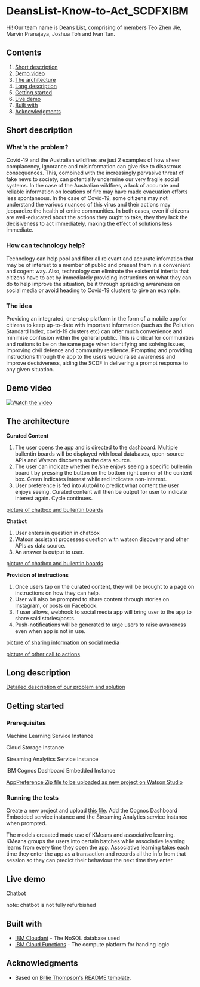 # DeansList-Know-to-Act_SCDFXIBM


Hi! Our team name is Deans List, comprising of members Teo Zhen Jie, Marvin Pranajaya, Joshua Toh and Ivan Tan.


## Contents

1. [Short description](#short-description)
1. [Demo video](#demo-video)
1. [The architecture](#the-architecture)
1. [Long description](#long-description)
1. [Getting started](#getting-started)
1. [Live demo](#live-demo)
1. [Built with](#built-with)
1. [Acknowledgments](#acknowledgments)

## Short description

### What's the problem?

Covid-19 and the Australian wildfires are just 2 examples of how sheer complacency, ignorance and misinformation can give rise to disastrous consequences. This, combined with the increasingly pervasive threat of fake news to society, can potentially undermine our very fragile social systems. In the case of the Australian wildfires, a lack of accurate and reliable information on locations of fire may have made evacuation efforts less spontaneous. In the case of Covid-19, some citizens may not understand the various nuances of this virus and their actions may jeopardize the health of entire communities. In both cases, even if citizens are well-educated about the actions they ought to take, they they lack the decisiveness to act immediately, making the effect of solutions less immediate. 

### How can technology help?

Technology can help pool and filter all relevant and accurate infomation that may be of interest to a member of public and present them in a convenient and cogent way. Also, technology can eliminate the existential intertia that citizens have to act by immediately providing instructions on what they can do to help improve the situation, be it through spreading awareness on social media or avoid heading to Covid-19 clusters to give an example. 

### The idea

Providing an integrated, one-stop platform in the form of a mobile app for citizens to keep up-to-date with important information (such as the Pollution Standard Index, covid-19 clusters etc) can offer much convenience and minimise confusion within the general public. This is critical for communities and nations to be on the same page when identifying and solving issues, improving civil defence and community resilience. Prompting and providing instructions through the app to the users would raise awareness and improve decisiveness, aiding the SCDF in delivering a prompt response to any given situation.  

## Demo video

[![Watch the video](https://github.com/Code-and-Response/Liquid-Prep/blob/master/images/IBM-interview-video-image.png)](https://youtu.be/vOgCOoy_Bx0)

## The architecture

**Curated Content** 
1. The user opens the app and is directed to the dashboard. Multiple bullentin boards will be displayed with local databases, open-source APIs and Watson discovery as the data source.
2. The user can indicate whether he/she enjoys seeing a specific bullentin board t by pressing the button on the bottom right corner of the content box. Green indicates interest while red indicates non-interest.
3. User preference is fed into AutoAI to predict what content the user enjoys seeing. Curated content will then be output for user to indicate interest again. Cycle continues. 

[picture of chatbox and bullentin boards](https://github.com/deanslist1/DeansList_integratedapp_SCDFXIBM/blob/master/1.png)

**Chatbot**
1. User enters in question in chatbox
2. Watson assistant processes question with watson discovery and other APIs as data source. 
3. An answer is output to user. 

[picture of chatbox and bullentin boards](https://github.com/deanslist1/DeansList_integratedapp_SCDFXIBM/blob/master/1.png)

**Provision of instructions**
1. Once users tap on the curated content, they will be brought to a page on instructions on how they can help.
2. User will also be prompted to share content through stories on Instagram, or posts on Facebook.
3. If user allows, webhook to social media app will bring user to the app to share said stories/posts.
4. Push-notifications will be generated to urge users to raise awareness even when app is not in use.

[picture of sharing information on social media](https://github.com/deanslist1/DeansList_integratedapp_SCDFXIBM/blob/master/2.png)

[picture of other call to actions](https://github.com/deanslist1/DeansList_integratedapp_SCDFXIBM/blob/master/3.png)

## Long description

[Detailed description of our problem and solution](https://docs.google.com/document/d/1jlnSAGuVTAoucwC5s337T9nCjMMMrKKHBf_vb2qPA18/edit?usp=sharing)

## Getting started

### Prerequisites

Machine Learning Service Instance

Cloud Storage Instance 

Streaming Analytics Service Instance

IBM Cognos Dashboard Embedded Instance

[AppPreference Zip file to be uploaded as new project on Watson Studio](https://github.com/deanslist1/DeansList_integratedapp_SCDFXIBM/blob/master/SCDF-App-Preference-Indicator.zip)

### Running the tests 

Create a new project and upload [this file](https://github.com/deanslist1/DeansList_integratedapp_SCDFXIBM/blob/master/SCDF-App-Preference-Indicator.zip). Add the Cognos Dashboard Embedded service instance and the Streaming Analytics service instance when prompted. 

The models creaated made use of KMeans and associative learning. KMeans groups the users into certain batches while associative learning learns from every time they open the app. Associative learning takes each time they enter the app as a transaction and records all the info from that session so they can predict their behaviour the next time they enter


## Live demo

[Chatbot](https://web-chat.global.assistant.watson.cloud.ibm.com/preview.html?region=eu-gb&integrationID=e8aee7e8-f058-4974-a57f-1e14bc736b1b&serviceInstanceID=9758eca1-bbf1-410b-bf41-149706ec94d1)

note: chatbot is not fully refurbished


## Built with

* [IBM Cloudant](https://cloud.ibm.com/catalog?search=cloudant#search_results) - The NoSQL database used
* [IBM Cloud Functions](https://cloud.ibm.com/catalog?search=cloud%20functions#search_results) - The compute platform for handing logic

## Acknowledgments

* Based on [Billie Thompson's README template](https://gist.github.com/PurpleBooth/109311bb0361f32d87a2).


